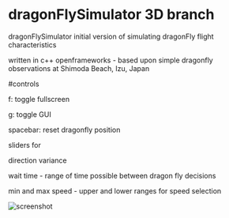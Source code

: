 # dragonFlySimulator 3D branch
dragonFlySimulator initial version of simulating dragonFly flight characteristics

written in c++ openframeworks - based upon simple dragonfly observations at Shimoda Beach, Izu, Japan

#controls

f: toggle fullscreen

g: toggle GUI

spacebar: reset dragonfly position

sliders for

direction variance

wait time - range of time possible between dragon fly decisions

min and max speed - upper and lower ranges for speed selection


![screenshot](https://github.com/danbz/dragonFlySimulator/text-dragonflies.png)



        
      
